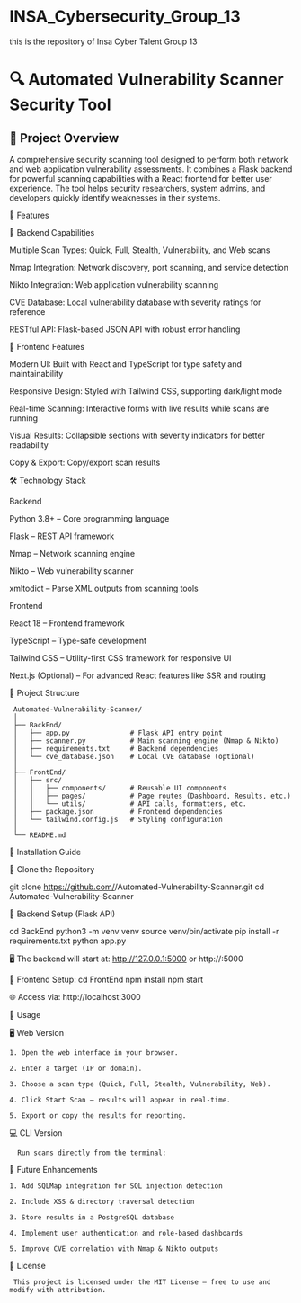 
# INSA_Cybersecurity_Group_13
this is the repository of Insa Cyber Talent Group 13


# 🔍 Automated Vulnerability Scanner Security Tool

## 📌 Project Overview

A comprehensive security scanning tool designed to perform both network and web application vulnerability assessments.
It combines a Flask backend for powerful scanning capabilities with a React frontend for better user experience.
The tool helps security researchers, system admins, and developers quickly identify weaknesses in their systems.

🚀 Features

🔧 Backend Capabilities

 Multiple Scan Types: Quick, Full, Stealth, Vulnerability, and Web scans

 Nmap Integration: Network discovery, port scanning, and service detection

 Nikto Integration: Web application vulnerability scanning

 CVE Database: Local vulnerability database with severity ratings for reference

RESTful API: Flask-based JSON API with robust error handling

🎨 Frontend Features

 Modern UI: Built with React and TypeScript for type safety and maintainability

 Responsive Design: Styled with Tailwind CSS, supporting dark/light mode

 Real-time Scanning: Interactive forms with live results while scans are running

 Visual Results: Collapsible sections with severity indicators for better readability

 Copy & Export: Copy/export scan results

🛠️ Technology Stack

Backend

 Python 3.8+ – Core programming language

 Flask – REST API framework

 Nmap – Network scanning engine

 Nikto – Web vulnerability scanner

 xmltodict – Parse XML outputs from scanning tools

Frontend

 React 18 – Frontend framework

 TypeScript – Type-safe development

 Tailwind CSS – Utility-first CSS framework for responsive UI

 Next.js (Optional) – For advanced React features like SSR and routing

 🧱 Project Structure

     Automated-Vulnerability-Scanner/
     │
     ├── BackEnd/
     │   ├── app.py               # Flask API entry point
     │   ├── scanner.py           # Main scanning engine (Nmap & Nikto)
     │   ├── requirements.txt     # Backend dependencies
     │   └── cve_database.json    # Local CVE database (optional)
     │
     ├── FrontEnd/
     │   ├── src/
     │   │   ├── components/      # Reusable UI components
     │   │   ├── pages/           # Page routes (Dashboard, Results, etc.)
     │   │   └── utils/           # API calls, formatters, etc.
     │   ├── package.json         # Frontend dependencies
     │   └── tailwind.config.js   # Styling configuration
     │
     └── README.md

🧩 Installation Guide

🔹 Clone the Repository

  git clone https://github.com/<your-username>/Automated-Vulnerability-Scanner.git
       cd Automated-Vulnerability-Scanner

🔹 Backend Setup (Flask API)

   cd BackEnd
      python3 -m venv venv
       source venv/bin/activate
       pip install -r requirements.txt
       python app.py

  🖥️ The backend will start at:
          http://127.0.0.1:5000 or http://<your-local-ip>:5000

  🔹 Frontend Setup:
        cd FrontEnd
        npm install
         npm start
   
🌐 Access via:
      http://localhost:3000

🧰 Usage
 
🖥️ Web Version

    1. Open the web interface in your browser.

    2. Enter a target (IP or domain).

    3. Choose a scan type (Quick, Full, Stealth, Vulnerability, Web).

    4. Click Start Scan — results will appear in real-time.

    5. Export or copy the results for reporting.

 💻 CLI Version

      Run scans directly from the terminal:

🧠 Future Enhancements

    1. Add SQLMap integration for SQL injection detection

    2. Include XSS & directory traversal detection

    3. Store results in a PostgreSQL database

    4. Implement user authentication and role-based dashboards

    5. Improve CVE correlation with Nmap & Nikto outputs

🧾 License

     This project is licensed under the MIT License — free to use and modify with attribution.



